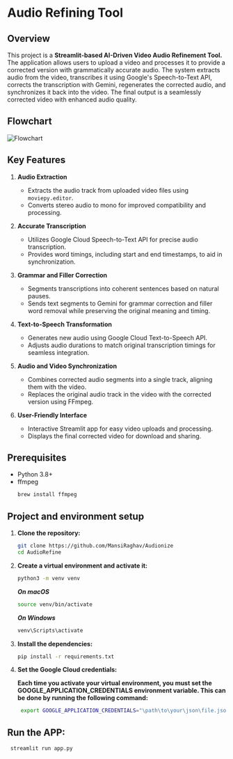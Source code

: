 # Audio Refining Tool

## Overview
This project is a **Streamlit-based AI-Driven Video Audio Refinement Tool.** The application allows users to upload a video and processes it to provide a corrected version with grammatically accurate audio. The system extracts audio from the video, transcribes it using Google's Speech-to-Text API, corrects the transcription with Gemini, regenerates the corrected audio, and synchronizes it back into the video. The final output is a seamlessly corrected video with enhanced audio quality.

## Flowchart
![Flowchart](your_image_name.jpg)

## Key Features

1. **Audio Extraction**
   - Extracts the audio track from uploaded video files using `moviepy.editor`.
   - Converts stereo audio to mono for improved compatibility and processing.

2. **Accurate Transcription**
   - Utilizes Google Cloud Speech-to-Text API for precise audio transcription.
   - Provides word timings, including start and end timestamps, to aid in synchronization.

3. **Grammar and Filler Correction**
   - Segments transcriptions into coherent sentences based on natural pauses.
   - Sends text segments to Gemini for grammar correction and filler word removal while preserving the original meaning and timing.

4. **Text-to-Speech Transformation**
   - Generates new audio using Google Cloud Text-to-Speech API.
   - Adjusts audio durations to match original transcription timings for seamless integration.

5. **Audio and Video Synchronization**
   - Combines corrected audio segments into a single track, aligning them with the video.
   - Replaces the original audio track in the video with the corrected version using FFmpeg.

6. **User-Friendly Interface**
   - Interactive Streamlit app for easy video uploads and processing.
   - Displays the final corrected video for download and sharing.



## Prerequisites

- Python 3.8+
- ffmpeg
  ```sh
  brew install ffmpeg
  ```


## Project and environment setup
  
 1. **Clone the repository:**

    ```sh
    git clone https://github.com/MansiRaghav/Audionize
    cd AudioRefine
    ```
2. **Create a virtual environment and activate it:**

    ```sh
    python3 -m venv venv
    ```
    
   ***On macOS***
   ```sh
   source venv/bin/activate
   ```
   
   ***On Windows***
   ```sh
   venv\Scripts\activate
   ```


3. **Install the dependencies:**

    ```sh
    pip install -r requirements.txt
    ```


4. **Set the Google Cloud credentials:**

   ****Each time you activate your virtual environment, you must set the GOOGLE_APPLICATION_CREDENTIALS environment variable. This can be done by running the following command:****

   ```sh
    export GOOGLE_APPLICATION_CREDENTIALS="\path\to\your\json\file.json "
    ```

## Run the APP:

   ```sh
    streamlit run app.py
   ```




